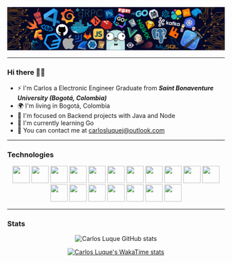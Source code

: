 <div align="center">
	<img src="/banner-github.png"/>
</div>

---
### Hi there 👋🏻

* ⚡ I'm Carlos a Electronic Engineer Graduate from ***Saint Bonaventure University (Bogotá, Colombia)***
* 🌍 I'm living in Bogotá, Colombia
* 🌱 I'm focused on Backend projects with Java and Node
* 🐹 I'm currently learning Go 
* 📧 You can contact me at [carlosluquej@outlook.com](mailto:carlosluquej@outlook.com)

---

### Technologies
<!--
<div align="center">
	<img width="50" src="https://raw.githubusercontent.com/marwin1991/profile-technology-icons/refs/heads/main/icons/javascript.png" alt="JavaScript" title="JavaScript"/>
	<img width="50" src="https://raw.githubusercontent.com/marwin1991/profile-technology-icons/refs/heads/main/icons/node_js.png" alt="Node.js" title="Node.js"/>
	<img width="50" src="https://raw.githubusercontent.com/marwin1991/profile-technology-icons/refs/heads/main/icons/java.png" alt="Java" title="Java"/>
	<img width="50" src="https://raw.githubusercontent.com/marwin1991/profile-technology-icons/refs/heads/main/icons/spring.png" alt="Spring" title="Spring"/>
	<img width="50" src="https://raw.githubusercontent.com/marwin1991/profile-technology-icons/refs/heads/main/icons/c++.png" alt="C++" title="C++"/>
	<img width="50" src="https://raw.githubusercontent.com/marwin1991/profile-technology-icons/refs/heads/main/icons/go.png" alt="Go" title="Go"/>
	<img width="50" src="https://raw.githubusercontent.com/marwin1991/profile-technology-icons/refs/heads/main/icons/mysql.png" alt="MySQL" title="MySQL"/>
	<img width="50" src="https://raw.githubusercontent.com/marwin1991/profile-technology-icons/refs/heads/main/icons/sqlite.png" alt="SQLite" title="SQLite"/>
	<img width="50" src="https://raw.githubusercontent.com/marwin1991/profile-technology-icons/refs/heads/main/icons/mongodb.png" alt="mongoDB" title="mongoDB"/>
	<img width="50" src="https://raw.githubusercontent.com/marwin1991/profile-technology-icons/refs/heads/main/icons/linux.png" alt="Linux" title="Linux"/>
	<img width="50" src="https://raw.githubusercontent.com/marwin1991/profile-technology-icons/refs/heads/main/icons/bash.png" alt="bash" title="bash"/>
	<img width="50" src="https://raw.githubusercontent.com/marwin1991/profile-technology-icons/refs/heads/main/icons/visual_studio_code.png" alt="Visual Studio Code" title="Visual Studio Code"/>
	<img width="50" src="https://raw.githubusercontent.com/marwin1991/profile-technology-icons/refs/heads/main/icons/intellij.png" alt="IntelliJ" title="IntelliJ"/>
</div>
-->
<div align="center">
	<img height="40" width="40" src="https://cdn.jsdelivr.net/gh/devicons/devicon/icons/java/java-original.svg"/>
	<img height="40" width="40" src="https://cdn.simpleicons.org/spring/6DB33F" />
	<img height="40" width="40" src="https://cdn.simpleicons.org/springboot/6DB33F" />
	<img height="40" width="40" src="https://cdn.simpleicons.org/javascript/F7DF1E" />
	<img height="40" width="40" src="https://cdn.simpleicons.org/nodedotjs/5FA04E" />
	<img height="40" width="40" src="https://cdn.simpleicons.org/go/00ADD8" />
	<img height="40" width="40" src="https://cdn.simpleicons.org/cplusplus/00599C" />
	<img height="40" width="40" src="https://cdn.simpleicons.org/html5/E34F26" />
	<img height="40" width="40" src="https://cdn.simpleicons.org/css/663399" />
	<img height="40" width="40" src="https://cdn.simpleicons.org/mysql/4479A1" />
	<img height="40" width="40" src="https://cdn.simpleicons.org/sqlite/003B57" />
	<img height="40" width="40" src="https://cdn.simpleicons.org/mongodb/47A248" />
    <img height="40" width="40" src="https://cdn.jsdelivr.net/gh/devicons/devicon@latest/icons/amazonwebservices/amazonwebservices-plain-wordmark.svg" />
	<img height="40" width="40" src="https://cdn.simpleicons.org/linux/FCC624" />
	<img height="40" width="40" src="https://cdn.simpleicons.org/gnubash/4EAA25" />
	<img height="40" width="40" src="https://cdn.simpleicons.org/kicad/314CB0" />
	<img height="40" width="40" src="https://cdn.simpleicons.org/altiumdesigner/A5915F" />
	<img height="40" width="40" src="https://cdn.simpleicons.org/espressif/E7352C" />
	<!--<img height="40" width="40" src="https://cdn.simpleicons.org/platformio/F5822A" />-->
</div>

---

### Stats
<div align=center>
  
  ![Carlos Luque GitHub stats](https://github-readme-stats.vercel.app/api?username=carlosluquec&show_icons=true&rank_icon=github&hide=stars,issues&theme=algolia&hide_border=true&include_all_commits=true) 


[![Carlos Luque's WakaTime stats](https://github-readme-stats.vercel.app/api/wakatime?username=carlosluquec&theme=algolia&hide_border=true&layout=default)](https://github.com/anuraghazra/github-readme-stats)


</div>
